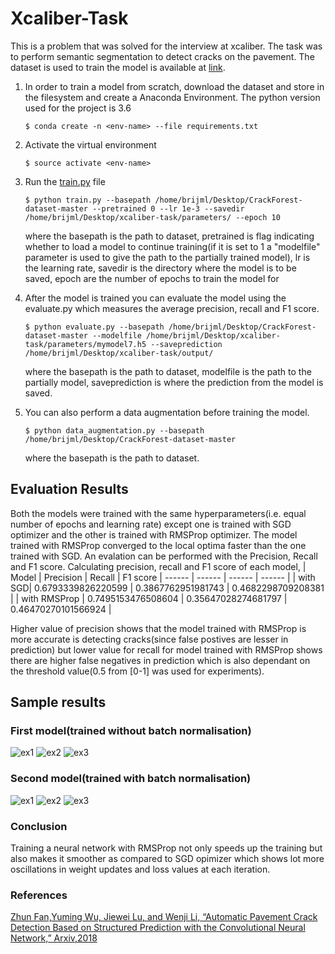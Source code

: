 # Xcaliber-Task

This is a problem that was solved for the interview at xcaliber. The task was to perform semantic segmentation to detect cracks on the pavement. The dataset is used to train the model is available at 
[link](https://github.com/cuilimeng/CrackForest-dataset).
1. 	In order to train a model from scratch, download the dataset and store in  the filesystem and create a Anaconda Environment. The python version used for the project is 3.6
		
		$ conda create -n <env-name> --file requirements.txt

2. 	Activate the virtual environment
		
		$ source activate <env-name>

3. 	Run the [train.py](https://github.com/brijml/xcaliber-task/blob/master/train.py) file
		
		$ python train.py --basepath /home/brijml/Desktop/CrackForest-dataset-master --pretrained 0 --lr 1e-3 --savedir /home/brijml/Desktop/xcaliber-task/parameters/ --epoch 10

    where the basepath is the path to dataset, pretrained is flag indicating    whether to load a model to continue training(if it is set to 1 a "modelfile" parameter is used to give the path to the partially trained model), lr is the learning rate, savedir is the directory where the model is to be saved, epoch are the number of epochs to train the model for

4. 	After the model is trained you can evaluate the model using the evaluate.py which measures the average precision, recall and F1 score.
		
		$ python evaluate.py --basepath /home/brijml/Desktop/CrackForest-dataset-master --modelfile /home/brijml/Desktop/xcaliber-task/parameters/mymodel7.h5 --saveprediction /home/brijml/Desktop/xcaliber-task/output/
    where the basepath is the path to dataset, modelfile is the path to the partially model, saveprediction is where the prediction from the model is saved.

5.  You can also perform a data augmentation before training the model.
		
		$ python data_augmentation.py --basepath /home/brijml/Desktop/CrackForest-dataset-master
    where the basepath is the path to dataset.

## Evaluation Results
Both the models were trained with the same hyperparameters(i.e. equal number of epochs and learning rate) except one is trained with SGD optimizer and the other is trained with RMSProp optimizer. The model trained with RMSProp converged to the local optima faster than the one trained with SGD. An evalation can be performed with the Precision, Recall and F1 score. Calculating precision, recall and F1 score of each model,
| Model | Precision | Recall | F1 score
| ------ | ------ | ------ | ------ |
| with SGD| 0.6793339826220599 | 0.3867762951981743 | 0.4682298709208381 |
| with RMSProp | 0.7495153476508604 | 0.35647028274681797 | 0.46470270101566924 |

Higher value of precision shows that the model trained with RMSProp is more accurate is detecting cracks(since false postives are lesser in prediction) but lower value for recall for model trained with RMSProp shows there are higher false negatives in prediction which is also dependant on the threshold value(0.5 from [0-1] was used for experiments).

## Sample results
### First model(trained without batch normalisation)
![ex1](https://github.com/brijml/Object-Detection-Faster-RCNN/blob/fast_rcnn/examples/output1.png)
![ex2](https://github.com/brijml/Object-Detection-Faster-RCNN/blob/fast_rcnn/examples/output2.png)
![ex3](https://github.com/brijml/Object-Detection-Faster-RCNN/blob/fast_rcnn/examples/output3.png)

### Second model(trained with batch normalisation)
![ex1](https://github.com/brijml/Object-Detection-Faster-RCNN/blob/fast_rcnn/examples/output1.png)
![ex2](https://github.com/brijml/Object-Detection-Faster-RCNN/blob/fast_rcnn/examples/output2.png)
![ex3](https://github.com/brijml/Object-Detection-Faster-RCNN/blob/fast_rcnn/examples/output3.png)


### Conclusion
Training a neural network with RMSProp not only speeds up the training but also makes it smoother as compared to SGD opimizer which shows lot more oscillations in weight updates and loss values at each iteration. 
### References
[Zhun Fan,Yuming Wu, Jiewei Lu, and Wenji Li, “Automatic Pavement Crack Detection Based on Structured Prediction with the Convolutional Neural Network,” Arxiv,2018](https://arxiv.org/pdf/1802.02208.pdf)
